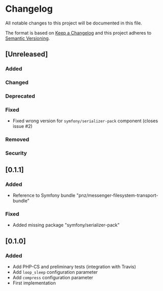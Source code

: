 # Changelog
All notable changes to this project will be documented in this file.

The format is based on [Keep a Changelog](http://keepachangelog.com/en/1.0.0/)
and this project adheres to [Semantic Versioning](http://semver.org/spec/v2.0.0.html).

## [Unreleased]
### Added
### Changed
### Deprecated
### Fixed
- Fixed wrong version for `symfony/serializer-pack` component (closes issue #2)
### Removed
### Security

## [0.1.1]
### Added
- Reference to Symfony bundle "pnz/messenger-filesystem-transport-bundle"
### Fixed
- Added missing package "symfony/serializer-pack"

## [0.1.0]
### Added
- Add PHP-CS and preliminary tests (integration with Travis)
- Add `loop_sleep` configuration parameter
- Add `compress` configuration parameter
- First implementation
